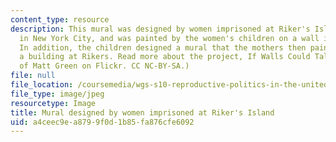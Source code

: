 ```yaml
---
content_type: resource
description: This mural was designed by women imprisoned at Riker's Island, a jail
  in New York City, and was painted by the women's children on a wall in East Harlem.
  In addition, the children designed a mural that the mothers then painted inside
  a building at Rikers. Read more about the project, If Walls Could Talk. (Image courtesy
  of Matt Green on Flickr. CC NC-BY-SA.)
file: null
file_location: /coursemedia/wgs-s10-reproductive-politics-in-the-united-states-spring-2013/a4ceec9ea8799f0d1b85fa876cfe6092_wgs-s10s13.jpg
file_type: image/jpeg
resourcetype: Image
title: Mural designed by women imprisoned at Riker's Island
uid: a4ceec9e-a879-9f0d-1b85-fa876cfe6092
---
```

